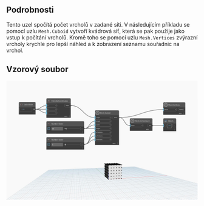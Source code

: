 ## Podrobnosti
Tento uzel spočítá počet vrcholů v zadané síti. V následujícím příkladu se pomocí uzlu `Mesh.Cuboid` vytvoří kvádrová síť, která se pak použije jako vstup k počítání vrcholů. Kromě toho se pomocí uzlu `Mesh.Vertices` zvýrazní vrcholy krychle pro lepší náhled a k zobrazení seznamu souřadnic na vrchol.

## Vzorový soubor

![Example](./Autodesk.DesignScript.Geometry.Mesh.VertexCount_img.jpg)
